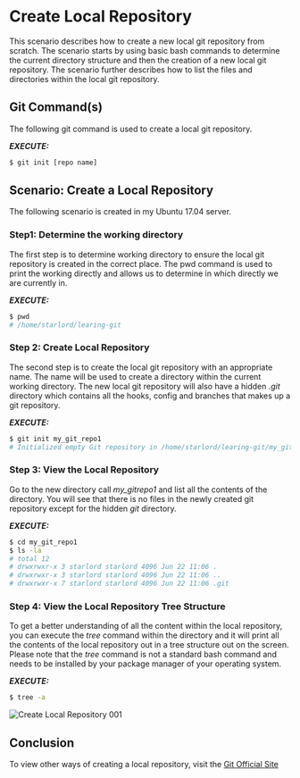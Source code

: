 # Create Local Repository
This scenario describes how to create a new local git repository from scratch. The scenario starts by using basic bash commands to determine the current directory structure and then the creation of a new local git repository. The scenario further describes how to list the files and directories within the local git repository.

## Git Command(s)
The following git command is used to create a local git repository.

***EXECUTE:***

```bash
$ git init [repo name]
```

## Scenario: Create a Local Repository
The following scenario is created in my Ubuntu 17.04 server.

### Step1: Determine the working directory
The first step is to determine working directory to ensure the local git repository is created in the correct place. The pwd command is used to print the working directly and allows us to determine in which directly we are currently in.

***EXECUTE:***

```bash
$ pwd
# /home/starlord/learing-git
```

### Step 2: Create Local Repository
The second step is to create the local git repository with an appropriate name. The name will be used to create a directory within the current working directory. The new local git repository will also have a hidden _.git_ directory which contains all the hooks, config and branches that makes up a git repository.

***EXECUTE:***

```bash
$ git init my_git_repo1
# Initialized empty Git repository in /home/starlord/learing-git/my_git_repo1/.git
```

### Step 3: View the Local Repository

Go to the new directory call _my_gitrepo1_ and list all the contents of the directory. You will see that there is no files in the newly created git repository except for the hidden _git_ directory.

***EXECUTE:***

```bash
$ cd my_git_repo1
$ ls -la
# total 12
# drwxrwxr-x 3 starlord starlord 4096 Jun 22 11:06 .
# drwxrwxr-x 3 starlord starlord 4096 Jun 22 11:06 ..
# drwxrwxr-x 7 starlord starlord 4096 Jun 22 11:06 .git
```

### Step 4: View the Local Repository Tree Structure
To get a better understanding of all the content within the local repository, you can execute the _tree_ command within the directory and it will print all the contents of the local repository out in a tree structure out on the screen. Please note that the _tree_ command is not a standard bash command and needs to be installed by your package manager of your operating system.

***EXECUTE:***

```bash
$ tree -a
```
![Create Local Repository 001](https://raw.githubusercontent.com/Code2Bits/Git-Commands/master/images/scenario_create_local_repo_001.png)

## Conclusion
To view other ways of creating a local repository, visit the [Git Official Site](http://git-scm.com/)
